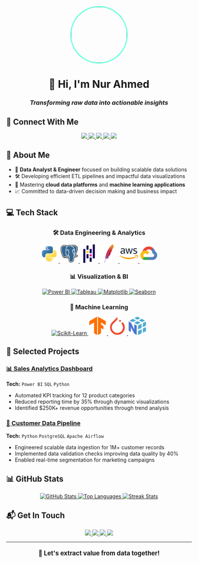 <div align="center">
  <img src="https://github.com/nurahmed12.png" width="150" height="150" style="border-radius:50%;border:3px solid #64ffda">
  <h1>👋 Hi, I'm Nur Ahmed</h1>
  <h3><em>Transforming raw data into actionable insights</em></h3>
</div>

## 🔗 Connect With Me
<div align="center">
  <a href="https://github.com/nurahmed12" target="_blank" rel="noopener noreferrer">
    <img src="https://img.shields.io/badge/GitHub-Profile-100000?style=for-the-badge&logo=github&logoColor=white">
  </a>
  <a href="https://linkedin.com/in/nurahmed12" target="_blank" rel="noopener noreferrer">
    <img src="https://img.shields.io/badge/LinkedIn-Connect-0077B5?style=for-the-badge&logo=linkedin&logoColor=white">
  </a>
  <a href="https://nurahmed12.github.io/Portfolio/" target="_blank" rel="noopener noreferrer">
    <img src="https://img.shields.io/badge/Portfolio-View_Projects-FF7139?style=for-the-badge&logo=google-chrome&logoColor=white">
  </a>
  <a href="https://www.kaggle.com/nurahmed12" target="_blank" rel="noopener noreferrer">
    <img src="https://img.shields.io/badge/Kaggle-Profile-20BEFF?style=for-the-badge&logo=kaggle&logoColor=white">
  </a>
  <a href="https://mail.google.com/mail/u/0/?to=officialme.nurahmed@gmail.com" target="_blank" rel="noopener noreferrer">
    <img src="https://img.shields.io/badge/Email-Contact-D14836?style=for-the-badge&logo=gmail&logoColor=white">
  </a>
</div>

## 📌 About Me
- 🔭 **Data Analyst & Engineer** focused on building scalable data solutions
- 🛠️ Developing efficient ETL pipelines and impactful data visualizations
- 🌱 Mastering **cloud data platforms** and **machine learning applications**
- 📈 Committed to data-driven decision making and business impact

## 💻 Tech Stack
<div align="center">
  
### 🛠️ Data Engineering & Analytics
<p align="center">
  <a href="https://www.python.org" target="_blank" rel="noopener noreferrer">
    <img src="https://raw.githubusercontent.com/devicons/devicon/master/icons/python/python-original.svg" alt="Python" width="50" height="50"/>
  </a>
  <a href="https://www.postgresql.org" target="_blank" rel="noopener noreferrer">
    <img src="https://raw.githubusercontent.com/devicons/devicon/master/icons/postgresql/postgresql-original.svg" alt="PostgreSQL" width="50" height="50"/>
  </a>
  <a href="https://pandas.pydata.org/" target="_blank" rel="noopener noreferrer">
    <img src="https://raw.githubusercontent.com/devicons/devicon/2ae2a900d2f041da66e950e4d48052658d850630/icons/pandas/pandas-original.svg" alt="Pandas" width="50" height="50"/>
  </a>
  <a href="https://airflow.apache.org" target="_blank" rel="noopener noreferrer">
    <img src="https://raw.githubusercontent.com/devicons/devicon/master/icons/apache/apache-original.svg" alt="Apache Airflow" width="50" height="50"/>
  </a>
  <a href="https://aws.amazon.com" target="_blank" rel="noopener noreferrer">
    <img src="https://raw.githubusercontent.com/devicons/devicon/master/icons/amazonwebservices/amazonwebservices-original-wordmark.svg" alt="AWS" width="50" height="50"/>
  </a>
  <a href="https://cloud.google.com" target="_blank" rel="noopener noreferrer">
    <img src="https://raw.githubusercontent.com/devicons/devicon/master/icons/googlecloud/googlecloud-original.svg" alt="Google Cloud" width="50" height="50"/>
  </a>
</p>

### 📊 Visualization & BI
<p align="center">
  <a href="https://powerbi.microsoft.com" target="_blank" rel="noopener noreferrer">
    <img src="https://upload.wikimedia.org/wikipedia/commons/c/cf/New_Power_BI_Logo.svg" alt="Power BI" width="50" height="50"/>
  </a>
  <a href="https://www.tableau.com" target="_blank" rel="noopener noreferrer">
    <img src="https://raw.githubusercontent.com/devicons/devicon/master/icons/tableau/tableau-original.svg" alt="Tableau" width="50" height="50"/>
  </a>
  <a href="https://matplotlib.org" target="_blank" rel="noopener noreferrer">
    <img src="https://upload.wikimedia.org/wikipedia/commons/8/84/Matplotlib_icon.svg" alt="Matplotlib" width="50" height="50"/>
  </a>
  <a href="https://seaborn.pydata.org" target="_blank" rel="noopener noreferrer">
    <img src="https://seaborn.pydata.org/_images/logo-mark-lightbg.svg" alt="Seaborn" width="50" height="50"/>
  </a>
</p>

### 🤖 Machine Learning
<p align="center">
  <a href="https://scikit-learn.org" target="_blank" rel="noopener noreferrer">
    <img src="https://upload.wikimedia.org/wikipedia/commons/0/05/Scikit_learn_logo_small.svg" alt="Scikit-Learn" width="50" height="50"/>
  </a>
  <a href="https://www.tensorflow.org" target="_blank" rel="noopener noreferrer">
    <img src="https://raw.githubusercontent.com/devicons/devicon/master/icons/tensorflow/tensorflow-original.svg" alt="TensorFlow" width="50" height="50"/>
  </a>
  <a href="https://pytorch.org" target="_blank" rel="noopener noreferrer">
    <img src="https://raw.githubusercontent.com/devicons/devicon/master/icons/pytorch/pytorch-original.svg" alt="PyTorch" width="50" height="50"/>
  </a>
  <a href="https://numpy.org" target="_blank" rel="noopener noreferrer">
    <img src="https://raw.githubusercontent.com/devicons/devicon/master/icons/numpy/numpy-original.svg" alt="NumPy" width="50" height="50"/>
  </a>
</p>
</div>

## 🚀 Selected Projects

### [📊 Sales Analytics Dashboard](https://github.com/nurahmed12/sales-dash)
**Tech:** `Power BI` `SQL` `Python`  
- Automated KPI tracking for 12 product categories
- Reduced reporting time by 35% through dynamic visualizations
- Identified $250K+ revenue opportunities through trend analysis

### [🔄 Customer Data Pipeline](https://github.com/nurahmed12/customer-pipeline)
**Tech:** `Python` `PostgreSQL` `Apache Airflow`  
- Engineered scalable data ingestion for 1M+ customer records
- Implemented data validation checks improving data quality by 40%
- Enabled real-time segmentation for marketing campaigns

## 📊 GitHub Stats
<div align="center">
  <a href="https://github.com/nurahmed12" target="_blank" rel="noopener noreferrer">
    <img height="180em" src="https://github-readme-stats.vercel.app/api?username=nurahmed12&show_icons=true&theme=radical&count_private=true&hide_border=true&include_all_commits=true" alt="GitHub Stats">
  </a>
  <a href="https://github.com/nurahmed12" target="_blank" rel="noopener noreferrer">
    <img height="180em" src="https://github-readme-stats.vercel.app/api/top-langs/?username=nurahmed12&layout=compact&theme=radical&hide_border=true&langs_count=6&exclude_repo=Portfolio" alt="Top Languages">
  </a>
  <a href="https://github.com/nurahmed12" target="_blank" rel="noopener noreferrer">
    <img height="180em" src="https://streak-stats.demolab.com?user=nurahmed12&theme=radical&hide_border=true&date_format=j%20M%5B%20Y%5D" alt="Streak Stats">
  </a>
</div>

## 📬 Get In Touch
<div align="center">
  <a href="https://nurahmed12.github.io/Portfolio/" target="_blank" rel="noopener noreferrer">
    <img src="https://img.shields.io/badge/Portfolio-View_Full_Portfolio-FF7139?style=for-the-badge&logo=google-chrome&logoColor=white">
  </a>
  <a href="https://www.kaggle.com/nurahmed12" target="_blank" rel="noopener noreferrer">
    <img src="https://img.shields.io/badge/Kaggle-Explore_Datasets-20BEFF?style=for-the-badge&logo=kaggle&logoColor=white">
  </a>
  <a href="https://mail.google.com/mail/u/0/?to=officialme.nurahmed@gmail.com" target="_blank" rel="noopener noreferrer">
    <img src="https://img.shields.io/badge/Email-Send_Message-D14836?style=for-the-badge&logo=gmail&logoColor=white">
  </a>
  <a href="https://linkedin.com/in/nurahmed12" target="_blank" rel="noopener noreferrer">
    <img src="https://img.shields.io/badge/LinkedIn-Connect_Professionally-0077B5?style=for-the-badge&logo=linkedin&logoColor=white">
  </a>
</div>

---
<div align="center" style="font-size:1.2em;font-weight:bold;margin-top:20px">
  🚀 Let's extract value from data together!
</div>
